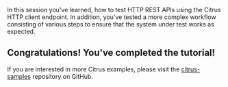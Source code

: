 In this session you've learned, how to test HTTP REST APIs using the Citrus HTTP client endpoint. In addition, you've
tested a more complex workflow consisting of various steps to ensure that the system under test works as expected. 

## Congratulations! You've completed the tutorial!

If you are interested in more Citrus examples, please visit the 
[citrus-samples](https://github.com/christophd/citrus-samples) repository on GitHub.
